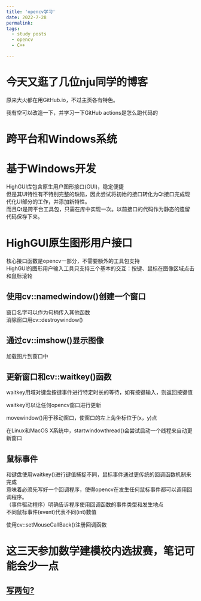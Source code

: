 ```yaml
---
title: 'opencv学习'
date: 2022-7-28
permalink: 
tags:
  - study posts
  - opencv
  - C++

---
```


# 今天又逛了几位nju同学的博客      

原来大火都在用GitHub.io，不过主页各有特色。        

我有空可以改造一下，并学习一下GitHub actions是怎么跑代码的                    

# 跨平台和Windows系统       

# 基于Windows开发   
HighGUI库包含原生用户图形接口(GUI)，稳定便捷      
但是其UI特性有不特别完整的缺陷，因此尝试将初始的接口转化为Qt接口完成现代化UI部分的工作，并添加新特性。    
而且Qt是跨平台工具包，只需在库中实现一次。以前接口的代码作为静态的遗留代码保存下来。     

# HighGUI原生图形用户接口     
核心接口函数是opencv一部分，不需要额外的工具包支持     
HighGUI的图形用户输入工具只支持三个基本的交互：按键、鼠标在图像区域点击和鼠标滚轮        

## 使用cv::namedwindow()创建一个窗口    
窗口名字可以作为句柄传入其他函数     
消除窗口用cv::destroywindow()    

## 通过cv::imshow()显示图像      
加载图片到窗口中    

## 更新窗口和cv::waitkey()函数     
waitkey用域对键盘按键事件进行特定时长的等待，如有按键输入，则返回按键值    

waitkey可以让任何opencv窗口进行更新     

movewindow()用于移动窗口，使窗口的左上角坐标位于(x，y)点   

在Linux和MacOS X系统中，startwindowthread()会尝试启动一个线程来自动更新窗口     

## 鼠标事件    
和键盘使用waitkey()进行键值捕捉不同，鼠标事件通过更传统的回调函数机制来完成      
意味着必须先写好一个回调程序，使得opencv在发生任何鼠标事件都可以调用回调程序。    
（事件驱动程序）明确告诉程序使用回调函数的事件类型和发生地点       
不同鼠标事件(event)代表不同(int)数值    

使用cv::setMouseCallBack()注册回调函数


# 这三天参加数学建模校内选拔赛，笔记可能会少一点         


## [写两句?](https://github.com/HEA1OR/HEA1OR.github.io/tree/master/_posts)


